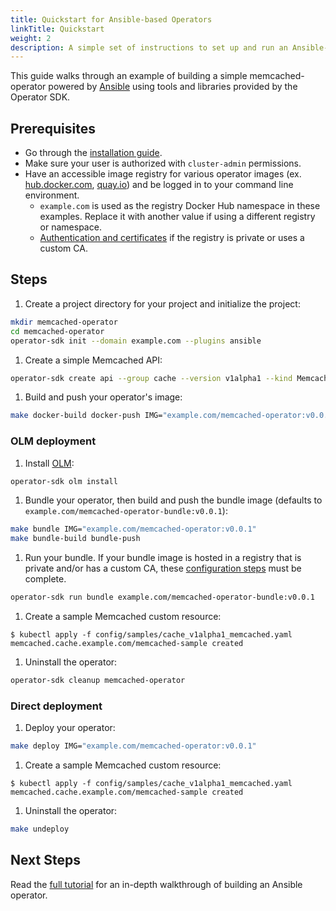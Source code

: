 ```yaml
---
title: Quickstart for Ansible-based Operators
linkTitle: Quickstart
weight: 2
description: A simple set of instructions to set up and run an Ansible-based operator.
---
```


This guide walks through an example of building a simple memcached-operator powered by [Ansible][ansible-link] using tools and libraries provided by the Operator SDK.

## Prerequisites

- Go through the [installation guide][install-guide].
- Make sure your user is authorized with `cluster-admin` permissions.
- Have an accessible image registry for various operator images (ex. [hub.docker.com](https://hub.docker.com/signup),
[quay.io](https://quay.io/)) and be logged in to your command line environment.
  - `example.com` is used as the registry Docker Hub namespace in these examples.
  Replace it with another value if using a different registry or namespace.
  - [Authentication and certificates][image-reg-config] if the registry is private or uses a custom CA.


## Steps

1. Create a project directory for your project and initialize the project:

  ```sh
  mkdir memcached-operator
  cd memcached-operator
  operator-sdk init --domain example.com --plugins ansible
  ```

1. Create a simple Memcached API:

  ```sh
  operator-sdk create api --group cache --version v1alpha1 --kind Memcached --generate-role
  ```

1. Build and push your operator's image:

  ```sh
  make docker-build docker-push IMG="example.com/memcached-operator:v0.0.1"
  ```

### OLM deployment

1. Install [OLM][doc-olm]:

  ```sh
  operator-sdk olm install
  ```

1. Bundle your operator, then build and push the bundle image (defaults to `example.com/memcached-operator-bundle:v0.0.1`):

  ```sh
  make bundle IMG="example.com/memcached-operator:v0.0.1"
  make bundle-build bundle-push
  ```

1. Run your bundle. If your bundle image is hosted in a registry that is private and/or
has a custom CA, these [configuration steps][image-reg-config] must be complete.

  ```sh
  operator-sdk run bundle example.com/memcached-operator-bundle:v0.0.1
  ```

1. Create a sample Memcached custom resource:

  ```console
  $ kubectl apply -f config/samples/cache_v1alpha1_memcached.yaml
  memcached.cache.example.com/memcached-sample created
  ```

1. Uninstall the operator:

  ```sh
  operator-sdk cleanup memcached-operator
  ```


### Direct deployment

1. Deploy your operator:

  ```sh
  make deploy IMG="example.com/memcached-operator:v0.0.1"
  ```

1. Create a sample Memcached custom resource:

  ```console
  $ kubectl apply -f config/samples/cache_v1alpha1_memcached.yaml
  memcached.cache.example.com/memcached-sample created
  ```

1. Uninstall the operator:

  ```sh
  make undeploy
  ```


## Next Steps

Read the [full tutorial][tutorial] for an in-depth walkthrough of building an Ansible operator.


[ansible-link]:https://www.ansible.com/
[install-guide]:/docs/building-operators/ansible/installation
[image-reg-config]:/docs/olm-integration/cli-overview#private-bundle-and-catalog-image-registries
[doc-olm]:/docs/olm-integration/tutorial-bundle/#enabling-olm
[tutorial]:/docs/building-operators/ansible/tutorial/
